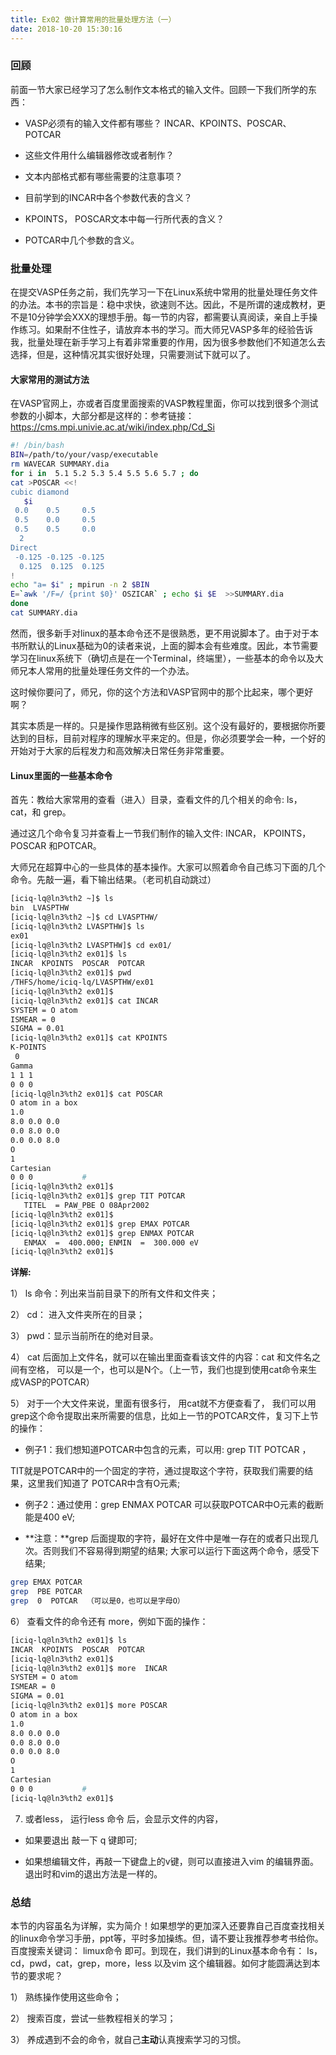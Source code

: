 ```yaml
---
title: Ex02 做计算常用的批量处理方法（一）
date: 2018-10-20 15:30:16
---
```




### 回顾

前面一节大家已经学习了怎么制作文本格式的输入文件。回顾一下我们所学的东西：

* VASP必须有的输入文件都有哪些？  INCAR、KPOINTS、POSCAR、POTCAR

* 这些文件用什么编辑器修改或者制作？
* 文本内部格式都有哪些需要的注意事项？
* 目前学到的INCAR中各个参数代表的含义？
* KPOINTS， POSCAR文本中每一行所代表的含义？
* POTCAR中几个参数的含义。



### 批量处理

在提交VASP任务之前，我们先学习一下在Linux系统中常用的批量处理任务文件的办法。本书的宗旨是：稳中求快，欲速则不达。因此，不是所谓的速成教材，更不是10分钟学会XXX的理想手册。每一节的内容，都需要认真阅读，亲自上手操作练习。如果耐不住性子，请放弃本书的学习。而大师兄VASP多年的经验告诉我，批量处理在新手学习上有着非常重要的作用，因为很多参数他们不知道怎么去选择，但是，这种情况其实很好处理，只需要测试下就可以了。



#### 大家常用的测试方法

在VASP官网上，亦或者百度里面搜索的VASP教程里面，你可以找到很多个测试参数的小脚本，大部分都是这样的：参考链接：https://cms.mpi.univie.ac.at/wiki/index.php/Cd_Si

```bash
#! /bin/bash
BIN=/path/to/your/vasp/executable
rm WAVECAR SUMMARY.dia
for i in  5.1 5.2 5.3 5.4 5.5 5.6 5.7 ; do
cat >POSCAR <<!
cubic diamond
   $i 
 0.0    0.5     0.5
 0.5    0.0     0.5
 0.5    0.5     0.0
  2
Direct
 -0.125 -0.125 -0.125
  0.125  0.125  0.125
!
echo "a= $i" ; mpirun -n 2 $BIN
E=`awk '/F=/ {print $0}' OSZICAR` ; echo $i $E  >>SUMMARY.dia
done
cat SUMMARY.dia
```



然而，很多新手对linux的基本命令还不是很熟悉，更不用说脚本了。由于对于本书所默认的Linux基础为0的读者来说，上面的脚本会有些难度。因此，本节需要学习在linux系统下（确切点是在一个Terminal，终端里），一些基本的命令以及大师兄本人常用的批量处理任务文件的一个办法。



这时候你要问了，师兄，你的这个方法和VASP官网中的那个比起来，哪个更好啊？

其实本质是一样的。只是操作思路稍微有些区别。这个没有最好的，要根据你所要达到的目标，目前对程序的理解水平来定的。但是，你必须要学会一种，一个好的开始对于大家的后程发力和高效解决日常任务非常重要。



####  Linux里面的一些基本命令


首先：教给大家常用的查看（进入）目录，查看文件的几个相关的命令: ls，  cat，和  grep。


通过这几个命令复习并查看上一节我们制作的输入文件: INCAR， KPOINTS， POSCAR 和POTCAR。

大师兄在超算中心的一些具体的基本操作。大家可以照着命令自己练习下面的几个命令。先敲一遍，看下输出结果。（老司机自动跳过）

```bash
[iciq-lq@ln3%th2 ~]$ ls
bin  LVASPTHW
[iciq-lq@ln3%th2 ~]$ cd LVASPTHW/
[iciq-lq@ln3%th2 LVASPTHW]$ ls
ex01
[iciq-lq@ln3%th2 LVASPTHW]$ cd ex01/
[iciq-lq@ln3%th2 ex01]$ ls
INCAR  KPOINTS  POSCAR  POTCAR
[iciq-lq@ln3%th2 ex01]$ pwd 
/THFS/home/iciq-lq/LVASPTHW/ex01
[iciq-lq@ln3%th2 ex01]$ 
[iciq-lq@ln3%th2 ex01]$ cat INCAR  
SYSTEM = O atom 
ISMEAR = 0       
SIGMA = 0.01      
[iciq-lq@ln3%th2 ex01]$ cat KPOINTS 
K-POINTS  
 0  
Gamma
1 1 1
0 0 0 
[iciq-lq@ln3%th2 ex01]$ cat POSCAR  
O atom in a box 
1.0            
8.0 0.0 0.0   
0.0 8.0 0.0  
0.0 0.0 8.0 
O          
1         
Cartesian
0 0 0           #
[iciq-lq@ln3%th2 ex01]$ 
[iciq-lq@ln3%th2 ex01]$ grep TIT POTCAR  
   TITEL  = PAW_PBE O 08Apr2002
[iciq-lq@ln3%th2 ex01]$ 
[iciq-lq@ln3%th2 ex01]$ grep EMAX POTCAR 
[iciq-lq@ln3%th2 ex01]$ grep ENMAX POTCAR 
   ENMAX  =  400.000; ENMIN  =  300.000 eV
[iciq-lq@ln3%th2 ex01]$ 

```

**详解:** 

1） ls 命令：列出来当前目录下的所有文件和文件夹；

2） cd： 进入文件夹所在的目录；

3） pwd：显示当前所在的绝对目录。

4）  cat 后面加上文件名，就可以在输出里面查看该文件的内容：cat 和文件名之间有空格， 可以是一个，也可以是N个。（上一节，我们也提到使用cat命令来生成VASP的POTCAR）

5） 对于一个大文件来说，里面有很多行， 用cat就不方便查看了， 我们可以用grep这个命令提取出来所需要的信息，比如上一节的POTCAR文件，复习下上节的操作：

* 例子1：我们想知道POTCAR中包含的元素，可以用: grep TIT POTCAR ， 

TIT就是POTCAR中的一个固定的字符，通过提取这个字符，获取我们需要的结果，这里我们知道了 POTCAR中含有O元素;

* 例子2：通过使用：grep ENMAX POTCAR  可以获取POTCAR中O元素的截断能是400 eV;

* **注意：**grep 后面提取的字符，最好在文件中是唯一存在的或者只出现几次。否则我们不容易得到期望的结果; 大家可以运行下面这两个命令，感受下结果;

```bash
grep EMAX POTCAR
grep  PBE POTCAR  
grep  0  POTCAR  （可以是0，也可以是字母O）
```

6） 查看文件的命令还有 more，例如下面的操作：

```bash
[iciq-lq@ln3%th2 ex01]$ ls
INCAR  KPOINTS  POSCAR  POTCAR
[iciq-lq@ln3%th2 ex01]$ 
[iciq-lq@ln3%th2 ex01]$ more  INCAR  
SYSTEM = O atom 
ISMEAR = 0       
SIGMA = 0.01      
[iciq-lq@ln3%th2 ex01]$ more POSCAR  
O atom in a box 
1.0            
8.0 0.0 0.0   
0.0 8.0 0.0  
0.0 0.0 8.0 
O          
1         
Cartesian
0 0 0           #
[iciq-lq@ln3%th2 ex01]$ 
```

7)  或者less， 运行less 命令 后，会显示文件的内容，

* 如果要退出 敲一下 q 键即可;

* 如果想编辑文件，再敲一下键盘上的v键，则可以直接进入vim 的编辑界面。退出时和vim的退出方法是一样的。



### 总结

本节的内容虽名为详解，实为简介！如果想学的更加深入还要靠自己百度查找相关的linux命令学习手册，ppt等，平时多加操练。但，请不要让我推荐参考书给你。百度搜索关键词： limux命令 即可。到现在，我们讲到的Linux基本命令有： ls，cd，pwd，cat，grep，more，less 以及vim 这个编辑器。如何才能圆满达到本节的要求呢？

1） 熟练操作使用这些命令；

2） 搜索百度，尝试一些教程相关的学习；

3） 养成遇到不会的命令，就自己**主动**认真搜索学习的习惯。

